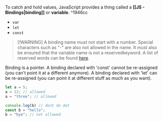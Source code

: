To catch and hold values, JavaScript provides a thing called a  **[[JS - Bindings|binding]]** or **variable**. ^1946cc

- `var`
- `let`
- `const`

>[!WARNING] A binding name must not start with a number. Special characters such as "-" are also not allowed in the name. It must also be ensured that the variable name is not a reservedkeyword. A list of reserved words can be found [here](https://developer.mozilla.org/en-US/docs/Web/JavaScript/Reference/Lexical_grammar#keywords).  

Binding is a pointer. A binding declared with 'const' cannot be re-assigned (you can't point it at a different anymore). A binding declared with 'let' can be re-assigned (you can point it at different stuff as much as you want).

```Javascript
let a = 5;
a = 12; // allowed
a = "three"; // allowed

console.log(b) // dont do dat
const b = "hello";
b = "bye"; // not allowed
```